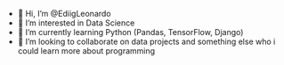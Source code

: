 - 👋 Hi, I’m @EdiigLeonardo
- 👀 I’m interested in Data Science
- 🌱 I’m currently learning Python (Pandas, TensorFlow, Django)
- 💞️ I’m looking to collaborate on data projects and something else who i could learn more about programming
